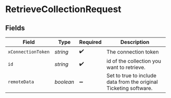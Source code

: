 # RetrieveCollectionRequest


## Fields

| Field                                                             | Type                                                              | Required                                                          | Description                                                       |
| ----------------------------------------------------------------- | ----------------------------------------------------------------- | ----------------------------------------------------------------- | ----------------------------------------------------------------- |
| `xConnectionToken`                                                | *string*                                                          | :heavy_check_mark:                                                | The connection token                                              |
| `id`                                                              | *string*                                                          | :heavy_check_mark:                                                | id of the collection you want to retrieve.                        |
| `remoteData`                                                      | *boolean*                                                         | :heavy_minus_sign:                                                | Set to true to include data from the original Ticketing software. |